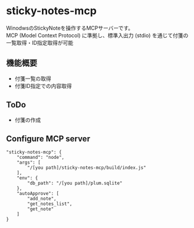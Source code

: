 # sticky-notes-mcp

WinodwsのStickyNoteを操作するMCPサーバーです。  
MCP (Model Context Protocol) に準拠し、標準入出力 (stdio) を通じて付箋の一覧取得・ID指定取得が可能

## 機能概要
- 付箋一覧の取得
- 付箋ID指定での内容取得

## ToDo
- 付箋の作成

##  Configure MCP server

```
"sticky-notes-mcp": {
    "command": "node",
    "args": [
        "/[you path]/sticky-notes-mcp/build/index.js"
    ],
    "env": {
        "db_path": "/[you path]/plum.sqlite"
    },
    "autoApprove": [
        "add_note",
        "get_notes_list",
        "get_note"
    ]
}
```
